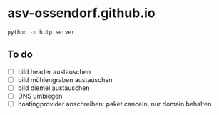 # asv-ossendorf.github.io

```bash
python -m http.server
```

## To do

- [ ] bild header austauschen
- [ ] bild mühlengraben austauschen
- [ ] bild diemel austauschen
- [ ] DNS umbiegen
- [ ] hostingprovider anschreiben: paket canceln, nur domain behalten
